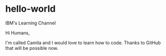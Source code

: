 # hello-world
IBM's Learning Channel 

Hi Humans,

I'm called Camila and I would love to learn how to code. Thanks to GitHub that will be possible now. 

